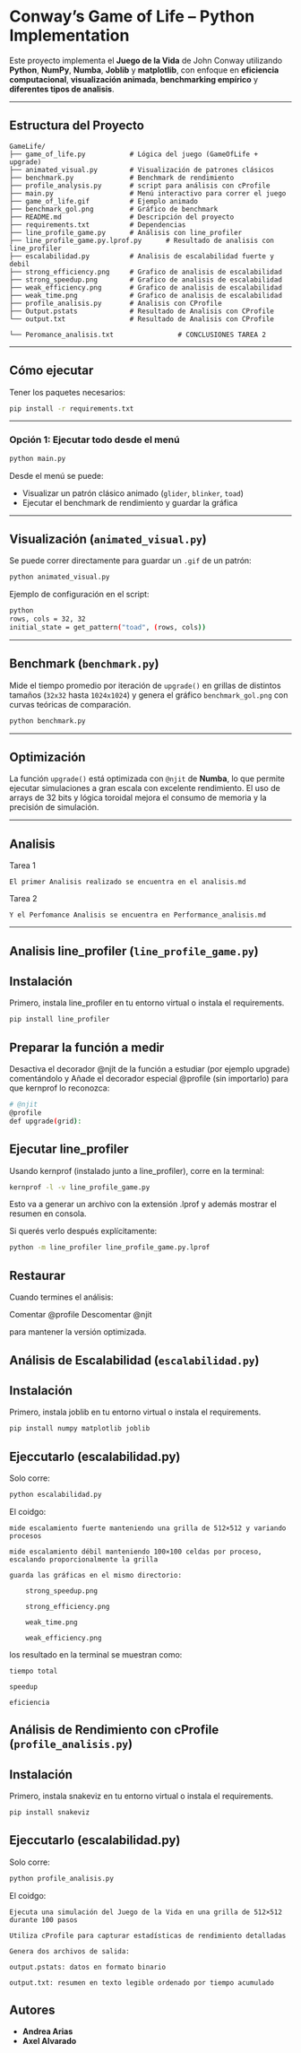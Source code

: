 #  Conway’s Game of Life – Python Implementation

Este proyecto implementa el **Juego de la Vida** de John Conway utilizando **Python**, **NumPy**, **Numba**, **Joblib** y **matplotlib**, con enfoque en **eficiencia computacional**, **visualización animada**, **benchmarking empírico** y **diferentes tipos de analisis**.

---

##  Estructura del Proyecto

```
GameLife/
├── game_of_life.py           # Lógica del juego (GameOfLife + upgrade)
├── animated_visual.py        # Visualización de patrones clásicos
├── benchmark.py              # Benchmark de rendimiento
├── profile_analysis.py       # script para análisis con cProfile
├── main.py                   # Menú interactivo para correr el juego
├── game_of_life.gif          # Ejemplo animado
├── benchmark_gol.png         # Gráfico de benchmark
├── README.md                 # Descripción del proyecto
├── requirements.txt          # Dependencias
├── line_profile_game.py      # Análisis con line_profiler
├── line_profile_game.py.lprof.py      # Resultado de analisis con line_profiler
├── escalabilidad.py          # Analisis de escalabilidad fuerte y debil
├── strong_efficiency.png     # Grafico de analisis de escalabilidad
├── strong_speedup.png        # Grafico de analisis de escalabilidad
├── weak_efficiency.png       # Grafico de analisis de escalabilidad
├── weak_time.png             # Grafico de analisis de escalabilidad
├── profile_analisis.py       # Analisis con CProfile
├── Output.pstats             # Resultado de Analisis con CProfile
└── output.txt                # Resultado de Analisis con CProfile

└── Peromance_analisis.txt                # CONCLUSIONES TAREA 2

```

---

##  Cómo ejecutar

Tener los paquetes necesarios:

```bash
pip install -r requirements.txt
```

---

###  Opción 1: Ejecutar todo desde el menú

```bash
python main.py
```

Desde el menú se puede:

- Visualizar un patrón clásico animado (`glider`, `blinker`, `toad`)
- Ejecutar el benchmark de rendimiento y guardar la gráfica

---

##  Visualización (`animated_visual.py`)

Se puede correr directamente para guardar un `.gif` de un patrón:

```bash
python animated_visual.py
```

Ejemplo de configuración en el script:

```bash
python
rows, cols = 32, 32
initial_state = get_pattern("toad", (rows, cols))
```

---

##  Benchmark (`benchmark.py`)

Mide el tiempo promedio por iteración de `upgrade()` en grillas de distintos tamaños (`32x32` hasta `1024x1024`) y genera el gráfico `benchmark_gol.png` con curvas teóricas de comparación.

```bash
python benchmark.py
```

---

##  Optimización

La función `upgrade()` está optimizada con `@njit` de **Numba**, lo que permite ejecutar simulaciones a gran escala con excelente rendimiento. El uso de arrays de 32 bits y lógica toroidal mejora el consumo de memoria y la precisión de simulación.

---


##  Analisis

Tarea 1
    
    El primer Analisis realizado se encuentra en el analisis.md 

Tarea 2 
    
    Y el Perfomance Analisis se encuentra en Performance_analisis.md

---

## Analisis line_profiler (`line_profile_game.py`)

## Instalación
Primero, instala line_profiler en tu entorno virtual o instala el requirements.

```bash
pip install line_profiler
```

## Preparar la función a medir
Desactiva el decorador @njit de la función a estudiar (por ejemplo upgrade) comentándolo y Añade el decorador especial @profile (sin importarlo) para que kernprof lo reconozca:

```bash
# @njit
@profile
def upgrade(grid):
```


## Ejecutar line_profiler
Usando kernprof (instalado junto a line_profiler), corre en la terminal:

```bash
kernprof -l -v line_profile_game.py

```
Esto va a generar un archivo con la extensión .lprof y además mostrar el resumen en consola.

Si querés verlo después explícitamente:

```bash
python -m line_profiler line_profile_game.py.lprof

```

## Restaurar 
Cuando termines el análisis:

Comentar @profile
Descomentar @njit

para mantener la versión optimizada.

## Análisis de Escalabilidad (`escalabilidad.py`)

## Instalación
Primero, instala joblib en tu entorno virtual o instala el requirements.

```bash
pip install numpy matplotlib joblib
```

## Ejeccutarlo (escalabilidad.py)

Solo corre:

```bash
python escalabilidad.py
```


El coidgo:

    mide escalamiento fuerte manteniendo una grilla de 512×512 y variando procesos

    mide escalamiento débil manteniendo 100×100 celdas por proceso, escalando proporcionalmente la grilla

    guarda las gráficas en el mismo directorio:

        strong_speedup.png

        strong_efficiency.png

        weak_time.png

        weak_efficiency.png

los resultado en la terminal se muestran como:

    tiempo total

    speedup

    eficiencia


## Análisis de Rendimiento con cProfile (`profile_analisis.py`)


## Instalación
Primero, instala snakeviz en tu entorno virtual o instala el requirements.

```bash
pip install snakeviz
```

## Ejeccutarlo (escalabilidad.py)

Solo corre:

```bash
python profile_analisis.py

```
El coidgo:

    Ejecuta una simulación del Juego de la Vida en una grilla de 512×512 durante 100 pasos

    Utiliza cProfile para capturar estadísticas de rendimiento detalladas

    Genera dos archivos de salida:

    output.pstats: datos en formato binario

    output.txt: resumen en texto legible ordenado por tiempo acumulado

    
## 

##  Autores

- **Andrea Arias**  
- **Axel Alvarado**  
